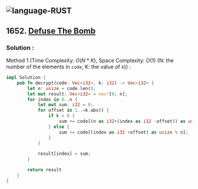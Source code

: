 ![language-RUST](https://img.shields.io/badge/RUST-8d4004?style=for-the-badge&logo=RUST)
---

## 1652. [Defuse The Bomb](https://leetcode.com/problems/defuse-the-bomb)

### Solution :

Method 1 (Time Complexity: $O(N*K)$, Space Complexity: $O(1)$ (N: the number of the elements in `code`, K: the value of `k`)) :
```rust
impl Solution {
    pub fn decrypt(code: Vec<i32>, k: i32) -> Vec<i32> {
        let n: usize = code.len();
        let mut result: Vec<i32> = vec![0; n];
        for index in 0..n {
            let mut sum: i32 = 0;
            for offset in 1..=k.abs() {
                if k < 0 {
                    sum += code[(n as i32+(index as i32 -offset)) as usize % n];
                } else {
                    sum += code[(index as i32 +offset) as usize % n];
                }
            }

            result[index] = sum;
        }

        return result
    }
}
```
